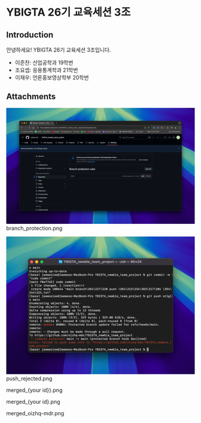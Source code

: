 # YBIGTA 26기 교육세션 3조

## Introduction

안녕하세요! YBIGTA 26기 교육세션 3조입니다.

- 이준찬: 산업공학과 19학번
- 조요셉: 응용통계학과 21학번
- 이재우: 언론홍보영상학부 20학번

## Attachments

![alt text](branch_protection.png)
branch_protection.png

![alt text](push_rejected.png)
push_rejected.png

merged_{your id}}.png

merged_{your id}.png

merged_oizhq-mdr.png